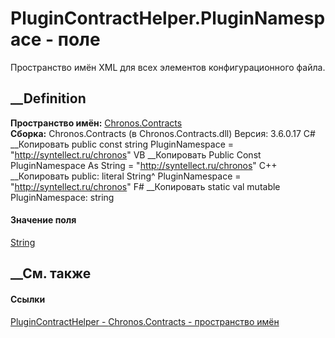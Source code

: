 # PluginContractHelper.PluginNamespace - поле
Пространство имён XML для всех элементов конфигурационного файла.
## __Definition
 **Пространство имён:** [Chronos.Contracts](N_Chronos_Contracts.htm)  
 **Сборка:** Chronos.Contracts (в Chronos.Contracts.dll) Версия: 3.6.0.17
C# __Копировать
     public const string PluginNamespace = "http://syntellect.ru/chronos"
VB __Копировать
     Public Const PluginNamespace As String = "http://syntellect.ru/chronos"
C++ __Копировать
     public:
    literal String^ PluginNamespace = "http://syntellect.ru/chronos"
F# __Копировать
     static val mutable PluginNamespace: string
#### Значение поля
[String](https://learn.microsoft.com/dotnet/api/system.string)
##  __См. также
#### Ссылки
[PluginContractHelper - ](T_Chronos_Contracts_PluginContractHelper.htm)
[Chronos.Contracts - пространство имён](N_Chronos_Contracts.htm)
